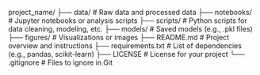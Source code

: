 project_name/
├── data/               # Raw data and processed data
├── notebooks/          # Jupyter notebooks or analysis scripts
├── scripts/            # Python scripts for data cleaning, modeling, etc.
├── models/             # Saved models (e.g., .pkl files)
├── figures/            # Visualizations or images
├── README.md           # Project overview and instructions
├── requirements.txt    # List of dependencies (e.g., pandas, scikit-learn)
├── LICENSE             # License for your project
└── .gitignore          # Files to ignore in Git
